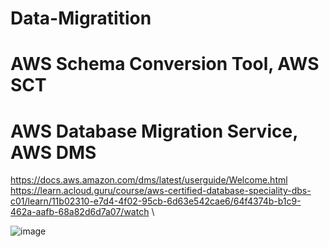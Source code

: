 # Data-Migratition

# AWS Schema Conversion Tool, AWS SCT

# AWS Database Migration Service, AWS DMS
https://docs.aws.amazon.com/dms/latest/userguide/Welcome.html \
https://learn.acloud.guru/course/aws-certified-database-speciality-dbs-c01/learn/11b02310-e7d4-4f02-95cb-6d63e542cae6/64f4374b-b1c9-462a-aafb-68a82d6d7a07/watch \

![image](https://user-images.githubusercontent.com/34925678/208171021-4473a878-a1d8-4b3d-ae70-e057860e78c0.png)

